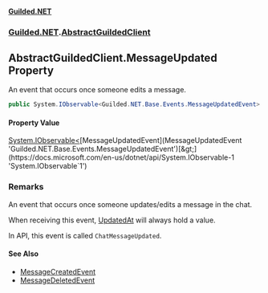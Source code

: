 
#### [Guilded.NET](Guilded_NET 'Guilded_NET')
### [Guilded.NET](Guilded_NET#Guilded_NET 'Guilded.NET').[AbstractGuildedClient](AbstractGuildedClient 'Guilded.NET.AbstractGuildedClient')
## AbstractGuildedClient.MessageUpdated Property
An event that occurs once someone edits a message.  
```csharp
public System.IObservable<Guilded.NET.Base.Events.MessageUpdatedEvent> MessageUpdated { get; }
```

#### Property Value
[System.IObservable&lt;](https://docs.microsoft.com/en-us/dotnet/api/System.IObservable-1 'System.IObservable`1')[MessageUpdatedEvent](MessageUpdatedEvent 'Guilded.NET.Base.Events.MessageUpdatedEvent')[&gt;](https://docs.microsoft.com/en-us/dotnet/api/System.IObservable-1 'System.IObservable`1')
### Remarks
An event that occurs once someone updates/edits a message in the chat.



When receiving this event, [UpdatedAt](Message_UpdatedAt 'Guilded.NET.Base.Content.Message.UpdatedAt') will always hold a value.



In API, this event is called `ChatMessageUpdated`.

#### See Also
- [MessageCreatedEvent](MessageCreatedEvent 'Guilded.NET.Base.Events.MessageCreatedEvent')
- [MessageDeletedEvent](MessageDeletedEvent 'Guilded.NET.Base.Events.MessageDeletedEvent')
